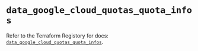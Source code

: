 # `data_google_cloud_quotas_quota_infos`

Refer to the Terraform Registory for docs: [`data_google_cloud_quotas_quota_infos`](https://registry.terraform.io/providers/hashicorp/google-beta/5.26.0/docs/data-sources/google_cloud_quotas_quota_infos).
